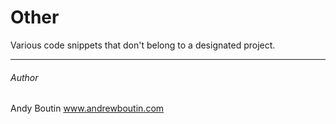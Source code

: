 Other
=====

Various code snippets that don't belong to a designated project.

---

###### Author

Andy Boutin
www.andrewboutin.com
